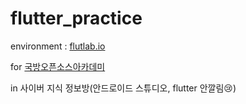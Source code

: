 # flutter_practice

environment : [flutlab.io](flutlab.io)

for [국방오픈소스아카데미](osam.kr)

in 사이버 지식 정보방(안드로이드 스튜디오, flutter 안깔림😢)

